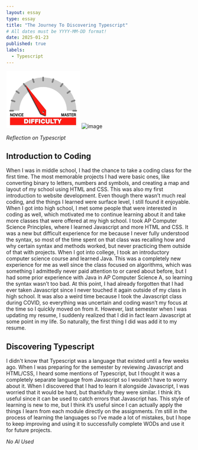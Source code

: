 ```yaml
---
layout: essay
type: essay
title: "The Journey To Discovering Typescript"
# All dates must be YYYY-MM-DD format!
date: 2025-01-23
published: true
labels:
  - Typescript
---
```


<img width="200px" class="rounded float-start pe-4" src="../img/difficulty/degree_difficulty.jpg">


<img width="200px" alt="image" src="https://github.com/user-attachments/assets/d3425eb7-1b60-4ff1-8c6c-01fe871e2638" />


*Reflection on Typescript*


## Introduction to Coding

When I was in middle school, I had the chance to take a coding class for the first time. The most memorable projects I had were basic ones, like converting binary to letters, numbers and symbols, and creating a map and layout of my school using HTML and CSS. This was also my first introduction to website development. Even though there wasn’t much real coding, and the things I learned were surface level, I still found it enjoyable. When I got into high school, I met some people that were interested in coding as well, which motivated me to continue learning about it and take more classes that were offered at my high school. I took AP Computer Science Principles, where I learned Javascript and more HTML and CSS. It was a new but difficult experience for me because I never fully understood the syntax, so most of the time spent on that class was recalling how and why certain syntax and methods worked, but never practicing them outside of that with projects. When I got into college, I took an introductory computer science course and learned Java. This was a completely new experience for me as well since the class focused on algorithms, which was something I admittedly never paid attention to or cared about before, but I had some prior experience with Java in AP Computer Science A, so learning the syntax wasn’t too bad. At this point, I had already forgotten that I had ever taken Javascript since I never touched it again outside of my class in high school. It was also a weird time because I took the Javascript class during COVID, so everything was uncertain and coding wasn’t my focus at the time so I quickly moved on from it. However, last semester when I was updating my resume, I suddenly realized that I did in fact learn Javascript at some point in my life. So naturally, the first thing I did was add it to my resume. 


## Discovering Typescript

I didn't know that Typescript was a language that existed until a few weeks ago. When I was preparing for the semester by reviewing Javascript and HTML/CSS, I heard some mentions of Typescript, but I thought it was a completely separate language from Javascript so I wouldn’t have to worry about it. When I discovered that I had to learn it alongside Javascript, I was worried that it would be hard, but thankfully they were similar. I think it’s useful since it can be used to catch errors that Javascript has. This style of learning is new to me, but I think it’s useful since I can actually apply the things I learn from each module directly on the assignments. I’m still in the process of learning the languages so I’ve made a lot of mistakes, but I hope to keep improving and using it to successfully complete WODs and use it for future projects. 

*No AI Used*
